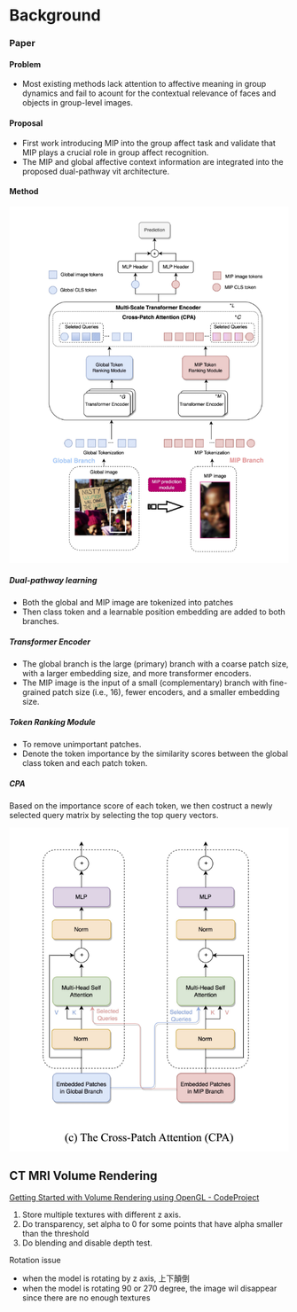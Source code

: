 # Background

### Paper
#### Problem
* Most existing methods lack attention to affective meaning in group dynamics and fail to acount for the contextual relevance of faces and objects in group-level images.

#### Proposal
* First work introducing MIP into the group affect task and validate that MIP plays a crucial role in group affect recognition. 
* The MIP and global affective context information are integrated into the proposed dual-pathway vit architecture.

#### Method
![](./images/resume/method.png)

##### Dual-pathway learning
* Both the global and MIP image are tokenized into patches
* Then class token and a learnable position embedding are added to both branches.
##### Transformer Encoder
- The global branch is the large (primary) branch with a coarse patch size, with a larger embedding size, and more transformer encoders.
- The MIP image is the input of a small (complementary) branch with fine-grained patch size (i.e., 16), fewer encoders, and a smaller embedding size.
##### Token Ranking Module
* To remove unimportant patches.
* Denote the token importance by the similarity scores between the global class token and each patch token.
##### CPA
Based on the importance score of each token, we then costruct a newly selected query matrix by selecting the top query vectors.

![](./images/resume/cpa.png)


## CT MRI Volume Rendering

[Getting Started with Volume Rendering using OpenGL - CodeProject](https://www.codeproject.com/Articles/352270/Getting-Started-with-Volume-Rendering-using-OpenGL)

1. Store multiple textures with different z axis.
2. Do transparency, set alpha to 0 for some points that have alpha smaller than the threshold
3. Do blending and disable depth test.

Rotation issue

- when the model is rotating by z axis, 上下顛倒
- when the model is rotating 90 or 270 degree, the image wil disappear since there are no enough textures